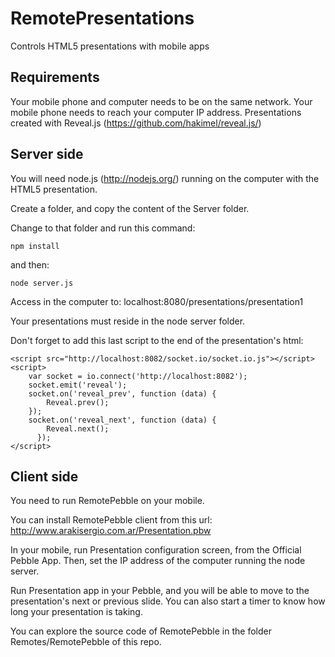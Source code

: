 RemotePresentations
===================

Controls HTML5 presentations with mobile apps

Requirements
---
Your mobile phone and computer needs to be on the same network. Your mobile phone needs to reach your computer IP address.
Presentations created with Reveal.js (https://github.com/hakimel/reveal.js/)

Server side
---
You will need node.js (http://nodejs.org/) running on the computer with the HTML5 presentation.

Create a folder, and copy the content of the Server folder.

Change to that folder and run this command:

```
npm install
```

and then:

```
node server.js
```

Access in the computer to: localhost:8080/presentations/presentation1

Your presentations must reside in the node server folder.

Don't forget to add this last script to the end of the presentation's html:

```
<script src="http://localhost:8082/socket.io/socket.io.js"></script>
<script>
    var socket = io.connect('http://localhost:8082');
    socket.emit('reveal');
    socket.on('reveal_prev', function (data) {
        Reveal.prev();
    });
    socket.on('reveal_next', function (data) {
        Reveal.next();
	  });
</script>
```

Client side
---
You need to run RemotePebble on your mobile.

You can install RemotePebble client from this url: http://www.arakisergio.com.ar/Presentation.pbw

In your mobile, run Presentation configuration screen, from the Official Pebble App. Then, set the IP address of the computer running the node server.

Run Presentation app in your Pebble, and you will be able to move to the presentation's next or previous slide. You can also start a timer to know how long your presentation is taking.

You can explore the source code of RemotePebble in the folder Remotes/RemotePebble of this repo.
